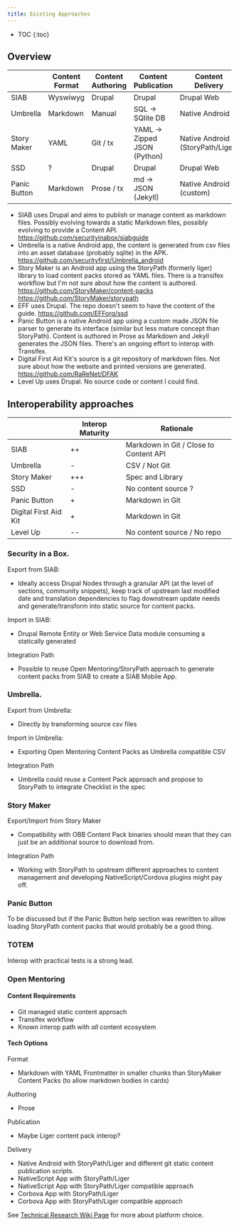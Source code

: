 ```yaml
---
title: Existing Approaches
---
```


* TOC
{:toc}

## Overview

|              | Content Format | Content Authoring |     Content Publication      |         Content Delivery         |
|--------------|----------------|-------------------|------------------------------|----------------------------------|
| SIAB         | Wyswiwyg       | Drupal            | Drupal                       | Drupal Web                       |
| Umbrella     | Markdown       | Manual            | SQL -> SQlite DB             | Native Android                   |
| Story Maker  | YAML           | Git / tx          | YAML -> Zipped JSON (Python) | Native Android (StoryPath/Liger) |
| SSD          | ?              | Drupal            | Drupal                       | Drupal Web                       |
| Panic Button | Markdown       | Prose / tx        | md -> JSON (Jekyll)          | Native Android (custom)          |

 - SIAB uses Drupal and aims to publish or manage content as markdown files. Possibly evolving towards a static Markdown files, possibly evolving to provide a Content API. https://github.com/securityinabox/siabguide
 - Umbrella is a native Android app, the content is generated from csv files into an asset database (probably sqlite) in the APK. https://github.com/securityfirst/Umbrella_android
 - Story Maker is an Android app using the StoryPath (formerly liger) library to load content packs stored as YAML files. There is a transifex workflow but I'm not sure about how the content is authored. https://github.com/StoryMaker/content-packs https://github.com/StoryMaker/storypath
 - EFF uses Drupal. The repo doesn't seem to have the content of the guide. https://github.com/EFForg/ssd 
 - Panic Button is a native Android app using a custom made JSON file parser to generate its interface (similar but less mature concept than StoryPath). Content is authored in Prose as Markdown and Jekyll generates the JSON files. There's an ongoing effort to interop with Transifex.
 - Digital First Aid Kit's source is a git repository of markdown files. Not sure about how the website and printed versions are generated. https://github.com/RaReNet/DFAK
 - Level Up uses Drupal. No source code or content I could find.

## Interoperability approaches


|                       | Interop Maturity |               Rationale                |
|-----------------------|------------------|----------------------------------------|
| SIAB                  | ++               | Markdown in Git / Close to Content API |
| Umbrella              | -                | CSV / Not Git                          |
| Story Maker           | +++              | Spec and Library                       |
| SSD                   | -                | No content source ?                    |
| Panic Button          | +                | Markdown in Git                        |
| Digital First Aid Kit | +                | Markdown in Git                        |
| Level Up              | --               | No content source / No repo            |

### Security in a Box.

Export from SIAB:

 - Ideally access Drupal Nodes through a granular API (at the level of sections, community snippets), keep track of upstream last modified date and translation dependencies to flag downstream update needs and generate/transform into static source for content packs.

Import in SIAB:

 - Drupal Remote Entity or Web Service Data module consuming a statically generated 

Integration Path

 - Possible to reuse Open Mentoring/StoryPath approach to generate content packs from SIAB to create a SIAB Mobile App.

### Umbrella. 

Export from Umbrella:

 - Directly by transforming source csv files

Import in Umbrella:

 - Exporting Open Mentoring Content Packs as Umbrella compatible CSV

Integration Path

 - Umbrella could reuse a Content Pack approach and propose to StoryPath to integrate Checklist in the spec

### Story Maker

Export/Import from Story Maker

 - Compatibility with OBB Content Pack binaries should mean that they can just be an additional source to download from.

Integration Path

 - Working with StoryPath to upstream different approaches to content management and developing NativeScript/Cordova plugins might pay off.

### Panic Button

To be discussed but if the Panic Button help section was rewritten to allow loading StoryPath content packs that would probably be a good thing. 

### TOTEM

Interop with practical tests is a strong lead.

### Open Mentoring 

#### Content Requirements

 - Git managed static content approach
 - Transifex workflow
 - Known interop path with *all* content ecosystem

#### Tech Options

Format

 - Markdown with YAML Frontmatter in smaller chunks than StoryMaker Content Packs (to allow markdown bodies in cards)

Authoring

 - Prose

Publication

 - Maybe Liger content pack interop?

Delivery

 - Native Android with StoryPath/Liger and different git static content publication scripts.
 - NativeScript App with StoryPath/Liger 
 - NativeScript App with StoryPath/Liger compatible approach
 - Corbova App with StoryPath/Liger
 - Corbova App with StoryPath/Liger compatible approach

See [Technical Research Wiki Page](https://github.com/openmentoring-content/wiki) for more about platform choice.
